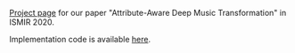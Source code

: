 [Project page](https://lisakawai.github.io/music_transformation/) for our paper "Attribute-Aware Deep Music Transformation" in ISMIR 2020.

Implementation code is available [here](https://github.com/lisakawai/music_transformation_ismir).
